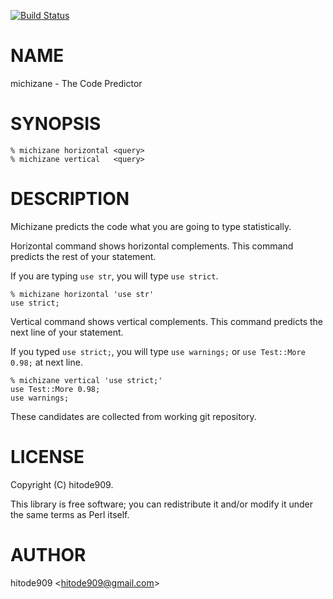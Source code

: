 [![Build Status](https://travis-ci.org/hitode909/App-Michizane.svg?branch=master)](https://travis-ci.org/hitode909/App-Michizane)
# NAME

michizane - The Code Predictor

# SYNOPSIS

    % michizane horizontal <query>
    % michizane vertical   <query>

# DESCRIPTION

Michizane predicts the code what you are going to type statistically.

Horizontal command shows horizontal complements. This command predicts the rest of your statement.

If you are typing `use str`, you will type `use strict`.

    % michizane horizontal 'use str'
    use strict;

Vertical command shows vertical complements. This command predicts the next line of your statement.

If you typed `use strict;`, you will type `use warnings;` or `use Test::More 0.98;` at next line.

    % michizane vertical 'use strict;'
    use Test::More 0.98;
    use warnings;

These candidates are collected from working git repository.

# LICENSE

Copyright (C) hitode909.

This library is free software; you can redistribute it and/or modify
it under the same terms as Perl itself.

# AUTHOR

hitode909 &lt;hitode909@gmail.com>
